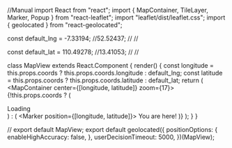 //Manual
import React from "react";
import { MapContainer, TileLayer, Marker, Popup } from "react-leaflet";
import "leaflet/dist/leaflet.css";
import { geolocated } from "react-geolocated";

const default_lng = -7.33194; //52.52437; // //

const default_lat = 110.49278; //13.41053; // //

class MapView extends React.Component {
	render() {
		const longitude = this.props.coords
			? this.props.coords.longitude
			: default_lng;
		const latitude = this.props.coords
			? this.props.coords.latitude
			: default_lat;
		return (
			<MapContainer center={[longitude, latitude]} zoom={17}>
				<TileLayer
					url="https://{s}.tile.openstreetmap.org/{z}/{x}/{y}.png"
					attribution='&copy; <a href="http://osm.org/copyright">OpenStreetMap</a> contributors'
				/>
				{!this.props.coords ? (
					<div className="loading">Loading</div>
				) : (
					<Marker position={[longitude, latitude]}>
						<Popup>You are here!</Popup>
					</Marker>
				)}
			</MapContainer>
		);
	}
}

// export default MapView;
export default geolocated({
	positionOptions: {
		enableHighAccuracy: false,
	},
	userDecisionTimeout: 5000,
})(MapView);
